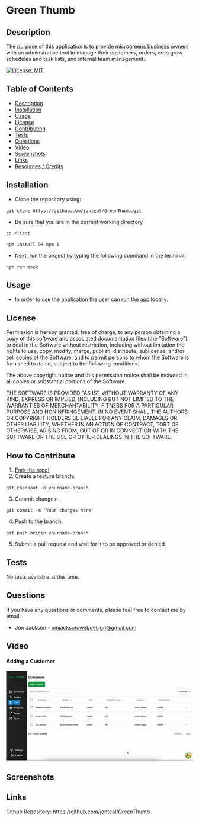 # Green Thumb

<a name="description"></a>

## Description

The purpose of this application is to provide microgreens business owners with an adminstrative tool to manage their customers, orders, crop grow schedules and task lists, and internal team management.

[![License: MIT](https://img.shields.io/badge/License-MIT-yellow.svg)](https://opensource.org/licenses/MIT)

## Table of Contents

- [Description](#description)
- [Installation](#installation)
- [Usage](#usage)
- [License](#license)
- [Contributing](#contributing)
- [Tests](#tests)
- [Questions](#questions)
- [Video](#video)
- [Screenshots](#screenshots)
- [Links](#links)
- [Resources / Credits](#credits)

<a name="installation"></a>

## Installation

- Clone the repository using:

```
git clone https://github.com/jonteal/GreenThumb.git
```

- Be sure that you are in the current working directory

```
cd client
```

```
npm install OR npm i
```

- Next, run the project by typing the following command in the terminal:

```
npm run mock
```

<a name="usage"></a>

## Usage

- In order to use the application the user can run the app locally.

<a name="license"></a>

## License

Permission is hereby granted, free of charge, to any person obtaining a copy of this software and associated documentation files (the "Software"), to deal in the Software without restriction, including without limitation the rights to use, copy, modify, merge, publish, distribute, sublicense, and/or sell copies of the Software, and to permit persons to whom the Software is furnished to do so, subject to the following conditions:

The above copyright notice and this permission notice shall be included in all copies or substantial portions of the Software.

THE SOFTWARE IS PROVIDED "AS IS", WITHOUT WARRANTY OF ANY KIND, EXPRESS OR IMPLIED, INCLUDING BUT NOT LIMITED TO THE WARRANTIES OF MERCHANTABILITY, FITNESS FOR A PARTICULAR PURPOSE AND NONINFRINGEMENT. IN NO EVENT SHALL THE AUTHORS OR COPYRIGHT HOLDERS BE LIABLE FOR ANY CLAIM, DAMAGES OR OTHER LIABILITY, WHETHER IN AN ACTION OF CONTRACT, TORT OR OTHERWISE, ARISING FROM, OUT OF OR IN CONNECTION WITH THE SOFTWARE OR THE USE OR OTHER DEALINGS IN THE SOFTWARE.

<a name="contributing"></a>

## How to Contribute

1. [Fork the repo!](https://docs.github.com/en/get-started/quickstart/fork-a-repo)
2. Create a feature branch:

```
git checkout -b yourname-branch
```

3. Commit changes:

```
git commit -m 'Your changes here'
```

4. Push to the branch:

```
git push origin yourname-branch
```

5. Submit a pull request and wait for it to be approved or denied.

<a name="tests"></a>

## Tests

No tests available at this time.

<a name="questions"></a>

## Questions

If you have any questions or comments, please feel free to contact me by email:

- Jon Jackson - jonjackson.webdesign@gmail.com

<a name="video"></a>

## Video

#### Adding a Customer

![Video Example of how to Add a customer](./assets/add-customer.gif)

<a name="screenshots"></a>

## Screenshots

<a name="links"></a>

## Links

Github Repository: https://github.com/jonteal/GreenThumb
